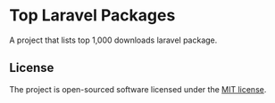 # Top Laravel Packages

A project that lists top 1,000 downloads laravel package.
 
## License

The project is open-sourced software licensed under the [MIT license](https://opensource.org/licenses/MIT).
